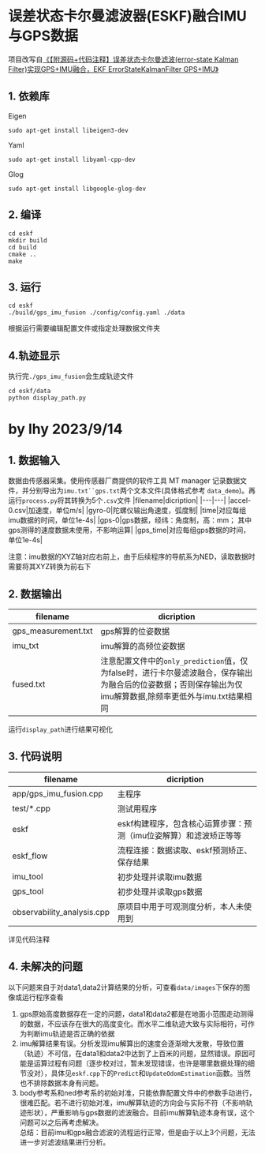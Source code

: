 # 误差状态卡尔曼滤波器(ESKF)融合IMU与GPS数据


项目改写自[《【附源码+代码注释】误差状态卡尔曼滤波(error-state Kalman Filter)实现GPS+IMU融合，EKF ErrorStateKalmanFilter GPS+IMU》](https://blog.csdn.net/u011341856/article/details/114262451)

## 1.  依赖库

Eigen

```shell
sudo apt-get install libeigen3-dev
```

Yaml

```shell
sudo apt-get install libyaml-cpp-dev
```

Glog
```shell
sudo apt-get install libgoogle-glog-dev
```

## 2. 编译

```shell
cd eskf
mkdir build
cd build
cmake ..
make 
```

## 3. 运行

```shell
cd eskf
./build/gps_imu_fusion ./config/config.yaml ./data
```
根据运行需要编辑配置文件或指定处理数据文件夹


## 4.轨迹显示

执行完`./gps_imu_fusion`会生成轨迹文件
```shell
cd eskf/data
python display_path.py
```

# by lhy 2023/9/14
## 1. 数据输入
数据由传感器采集。使用传感器厂商提供的软件工具 MT manager 记录数据文件，并分别导出为`imu.txt``gps.txt`两个文本文件(具体格式参考 `data_demo`)。再运行`process.py`将其转换为5个`.csv`文件
|filename|dicription|
|---|---|
|accel-0.csv|加速度，单位m/s|
|gyro-0|陀螺仪输出角速度，弧度制|
|time|对应每组imu数据的时间，单位1e-4s|
|gps-0|gps数据，经纬：角度制，高：mm； 其中gps测得的速度数据未使用，不影响运算|
|gps_time|对应每组gps数据的时间，单位1e-4s|  

注意：imu数据的XYZ轴对应右前上，由于后续程序的导航系为NED，读取数据时需要将其XYZ转换为前右下
## 2. 数据输出
|filename|dicription|
|---|---|
|gps_measurement.txt|gps解算的位姿数据|
|imu_txt|imu解算的高频位姿数据|
|fused.txt|注意配置文件中的`only_prediction`值，仅为false时，进行卡尔曼滤波融合，保存输出为融合后的位姿数据；否则保存输出为仅imu解算数据,除频率更低外与imu.txt结果相同|  

运行`display_path`进行结果可视化
## 3. 代码说明
|filename|dicription|
|---|---|
|app/gps_imu_fusion.cpp|主程序|
|test/*.cpp|测试用程序|
|eskf|eskf构建程序，包含核心运算步骤：预测（imu位姿解算）和滤波矫正等等|
|eskf_flow|流程连接：数据读取、eskf预测矫正、保存结果|
|imu_tool|初步处理并读取imu数据|
|gps_tool|初步处理并读取gps数据|
|observability_analysis.cpp|原项目中用于可观测度分析，本人未使用到|  
详见代码注释


## 4. 未解决的问题
以下问题来自于对data1,data2计算结果的分析，可查看`data/images`下保存的图像或运行程序查看
1. gps原始高度数据存在一定的问题，data1和data2都是在地面小范围走动测得的数据，不应该存在很大的高度变化。而水平二维轨迹大致与实际相符，可作为判断imu轨迹是否正确的依据
2. imu解算结果有误。分析发现imu解算出的速度会逐渐增大发散，导致位置（轨迹）不可信，在data1和data2中达到了上百米的问题，显然错误。原因可能是运算过程有问题（逐步校对过，暂未发现错误，也许是哪里数据处理的细节没对），具体见`eskf.cpp`下的`Predict`和`UpdateOdomEstimation`函数。当然也不排除数据本身有问题。
3. body参考系和ned参考系的初始对准，只能依靠配置文件中的参数手动进行，很难匹配。若不进行初始对准，imu解算轨迹的方向会与实际不符（不影响轨迹形状），严重影响与gps数据的滤波融合。目前imu解算轨迹本身有误，这个问题可以之后再考虑解决。  
总结：目前imu和gps融合滤波的流程运行正常，但是由于以上3个问题，无法进一步对滤波结果进行分析。


